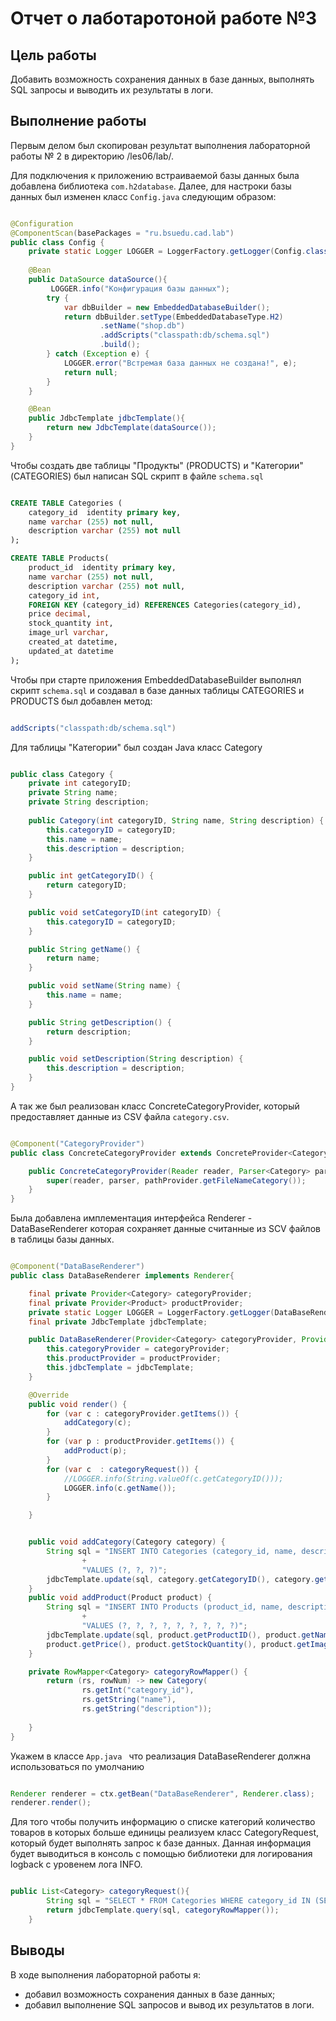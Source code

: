 # Отчет о лаботаротоной работе №3

## Цель работы
Добавить возможность сохранения данных в базе данных, выполнять SQL запросы и выводить их результаты в логи.

## Выполнение работы

Первым делом был скопирован результат выполнения лабораторной работы № 2 в директорию /les06/lab/.

Для подключения к приложению встраиваемой базы данных была добавлена библиотека ```com.h2database```. Далее, для настроки базы данных был изменен класс ```Config.java``` следующим образом:

```java

@Configuration
@ComponentScan(basePackages = "ru.bsuedu.cad.lab")
public class Config {
    private static Logger LOGGER = LoggerFactory.getLogger(Config.class);
    
    @Bean
    public DataSource dataSource(){
         LOGGER.info("Конфигурация базы данных");
        try {
            var dbBuilder = new EmbeddedDatabaseBuilder();
            return dbBuilder.setType(EmbeddedDatabaseType.H2)
                    .setName("shop.db")
                    .addScripts("classpath:db/schema.sql")
                    .build();
        } catch (Exception e) {
            LOGGER.error("Встремая база данных не создана!", e);
            return null;
        }
    }

    @Bean
    public JdbcTemplate jdbcTemplate(){
        return new JdbcTemplate(dataSource());
    }
}

```

Чтобы создать две таблицы "Продукты" (PRODUCTS) и "Категории" (CATEGORIES) был написан SQL скрипт в файле ```schema.sql```

```sql

CREATE TABLE Categories (
    category_id  identity primary key,
    name varchar (255) not null,
    description varchar (255) not null
);

CREATE TABLE Products(
    product_id  identity primary key,
    name varchar (255) not null,
    description varchar (255) not null,
    category_id int,
    FOREIGN KEY (category_id) REFERENCES Categories(category_id),
    price decimal,
    stock_quantity int,
    image_url varchar,
    created_at datetime,
    updated_at datetime
);

```

Чтобы при старте приложения EmbeddedDatabaseBuilder выполнял скрипт ```schema.sql``` и создавал в базе данных таблицы CATEGORIES и PRODUCTS был добавлен метод:

```java

addScripts("classpath:db/schema.sql")

```


Для таблицы "Категории" был создан Java класс Category

```java

public class Category {
    private int categoryID;
    private String name;
    private String description;
    
    public Category(int categoryID, String name, String description) {
        this.categoryID = categoryID;
        this.name = name;
        this.description = description;
    }

    public int getCategoryID() {
        return categoryID;
    }

    public void setCategoryID(int categoryID) {
        this.categoryID = categoryID;
    }

    public String getName() {
        return name;
    }

    public void setName(String name) {
        this.name = name;
    }

    public String getDescription() {
        return description;
    }

    public void setDescription(String description) {
        this.description = description;
    }
}

 ```

А так же был реализован класс ConcreteCategoryProvider, который предоставляет данные из CSV файла ```category.csv```.

```java

@Component("CategoryProvider")
public class ConcreteCategoryProvider extends ConcreteProvider<Category>{

    public ConcreteCategoryProvider(Reader reader, Parser<Category> parser, FilePathProvider pathProvider) {
        super(reader, parser, pathProvider.getFileNameCategory());
    }
}

```

Была добавлена имплементация интерфейса Renderer - DataBaseRenderer которая сохраняет данные считанные из SCV файлов в таблицы базы данных.

```java

@Component("DataBaseRenderer")
public class DataBaseRenderer implements Renderer{

    final private Provider<Category> categoryProvider;
    final private Provider<Product> productProvider;
    private static Logger LOGGER = LoggerFactory.getLogger(DataBaseRenderer.class);
    final private JdbcTemplate jdbcTemplate;

    public DataBaseRenderer(Provider<Category> categoryProvider, Provider<Product> productProvider, JdbcTemplate jdbcTemplate) {
        this.categoryProvider = categoryProvider;
        this.productProvider = productProvider;
        this.jdbcTemplate = jdbcTemplate;
    }

    @Override
    public void render() {
        for (var c : categoryProvider.getItems()) {
            addCategory(c);
        }
        for (var p : productProvider.getItems()) {
            addProduct(p);
        }
        for (var c  : categoryRequest()) {
            //LOGGER.info(String.valueOf(c.getCategoryID()));
            LOGGER.info(c.getName());
        }

    }


    public void addCategory(Category category) {
        String sql = "INSERT INTO Categories (category_id, name, description)"
                +
                "VALUES (?, ?, ?)";
        jdbcTemplate.update(sql, category.getCategoryID(), category.getName(), category.getDescription());
    }
    public void addProduct(Product product) {
        String sql = "INSERT INTO Products (product_id, name, description, category_id, price, stock_quantity, image_url, created_at, updated_at)"
                +
                "VALUES (?, ?, ?, ?, ?, ?, ?, ?, ?)";
        jdbcTemplate.update(sql, product.getProductID(), product.getName(), product.getDescription(), product.getCategoryID(),
        product.getPrice(), product.getStockQuantity(), product.getImageURL(), product.getCreatedAt(), product.getUpdatedAt());
    }

    private RowMapper<Category> categoryRowMapper() {
        return (rs, rowNum) -> new Category(
                rs.getInt("category_id"),
                rs.getString("name"),
                rs.getString("description"));
    
    }
}

```

Укажем в классе ```App.java ``` что реализация DataBaseRenderer должна использоваться по умолчанию

```java

Renderer renderer = ctx.getBean("DataBaseRenderer", Renderer.class);
renderer.render();

```

Для того чтобы получить информацию о списке категорий количество товаров в которых больше единицы реализуем класс CategoryRequest, который будет выполнять запрос к базе данных.
Данная информация будет выводиться в консоль с помощью библиотеки для логирования logback с уровенем лога INFO.

```java

public List<Category> categoryRequest(){
        String sql = "SELECT * FROM Categories WHERE category_id IN (SELECT Products.category_id FROM Categories JOIN Products on Categories.category_id = Products.category_id GROUP BY Products.category_id HAVING COUNT(Products.category_id) > 1)";
        return jdbcTemplate.query(sql, categoryRowMapper());
    }

```


## Выводы

В ходе выполнения лабораторной работы я:
- добавил возможность сохранения данных в базе данных;
- добавил выполнение SQL запросов и вывод их результатов в логи.
